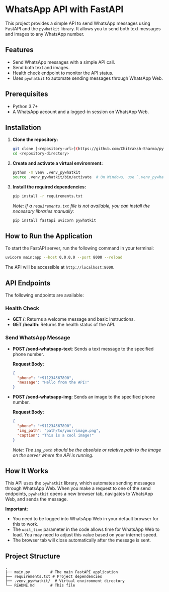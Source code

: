 # WhatsApp API with FastAPI

This project provides a simple API to send WhatsApp messages using FastAPI and the `pywhatkit` library. It allows you to send both text messages and images to any WhatsApp number.

## Features

- Send WhatsApp messages with a simple API call.
- Send both text and images.
- Health check endpoint to monitor the API status.
- Uses `pywhatkit` to automate sending messages through WhatsApp Web.

## Prerequisites

- Python 3.7+
- A WhatsApp account and a logged-in session on WhatsApp Web.

## Installation

1.  **Clone the repository:**

    ```bash
    git clone [<repository-url>](https://github.com/Chitraksh-Sharma/pywhatkit_fast_api.git)
    cd <repository-directory>
    ```

2.  **Create and activate a virtual environment:**

    ```bash
    python -m venv .venv_pywhatkit
    source .venv_pywhatkit/bin/activate  # On Windows, use `.venv_pywhatkit\Scripts\activate`
    ```

3.  **Install the required dependencies:**

    ```bash
    pip install -r requirements.txt
    ```

    *Note: If a `requirements.txt` file is not available, you can install the necessary libraries manually:*

    ```bash
    pip install fastapi uvicorn pywhatkit
    ```

## How to Run the Application

To start the FastAPI server, run the following command in your terminal:

```bash
uvicorn main:app --host 0.0.0.0 --port 8000 --reload
```

The API will be accessible at `http://localhost:8000`.

## API Endpoints

The following endpoints are available:

### Health Check

- **GET /**: Returns a welcome message and basic instructions.
- **GET /health**: Returns the health status of the API.

### Send WhatsApp Message

- **POST /send-whatsapp-text**: Sends a text message to the specified phone number.

  **Request Body:**

  ```json
  {
    "phone": "+911234567890",
    "message": "Hello from the API!"
  }
  ```

- **POST /send-whatsapp-img**: Sends an image to the specified phone number.

  **Request Body:**

  ```json
  {
    "phone": "+911234567890",
    "img_path": "path/to/your/image.png",
    "caption": "This is a cool image!"
  }
  ```

  *Note: The `img_path` should be the absolute or relative path to the image on the server where the API is running.*

## How It Works

This API uses the `pywhatkit` library, which automates sending messages through WhatsApp Web. When you make a request to one of the send endpoints, `pywhatkit` opens a new browser tab, navigates to WhatsApp Web, and sends the message.

**Important:**

- You need to be logged into WhatsApp Web in your default browser for this to work.
- The `wait_time` parameter in the code allows time for WhatsApp Web to load. You may need to adjust this value based on your internet speed.
- The browser tab will close automatically after the message is sent.

## Project Structure

```
.
├── main.py         # The main FastAPI application
├── requirements.txt # Project dependencies
├── .venv_pywhatkit/  # Virtual environment directory
└── README.md       # This file
```
